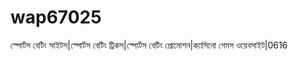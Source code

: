 # wap67025
স্পোর্টস বেটিং সাইটস|স্পোর্টস বেটিং ট্রিকস|স্পোর্টস বেটিং প্রোমোশন|ক্যাসিনো গেমস ওয়েবসাইট|0616
